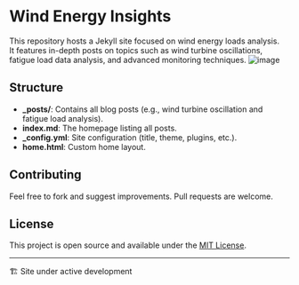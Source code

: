 # Wind Energy Insights

This repository hosts a Jekyll site focused on wind energy loads analysis.  
It features in-depth posts on topics such as wind turbine oscillations, fatigue load data analysis, and advanced monitoring techniques.
![image](https://github.com/user-attachments/assets/051bf216-b003-449c-b95c-508101e99764)


## Structure
- **_posts/**: Contains all blog posts (e.g., wind turbine oscillation and fatigue load analysis).
- **index.md**: The homepage listing all posts.
- **_config.yml**: Site configuration (title, theme, plugins, etc.).
- **home.html**: Custom home layout.

## Contributing
Feel free to fork and suggest improvements. Pull requests are welcome.

## License

This project is open source and available under the [MIT License](LICENSE).

---
🏗️ Site under active development
